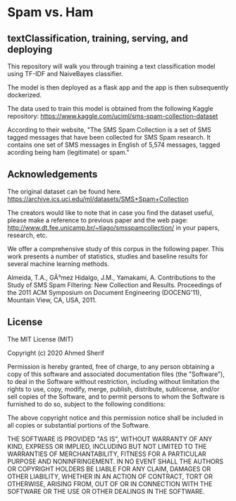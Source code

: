# Spam vs. Ham
## textClassification, training, serving, and deploying

This repository will walk you through training a text classification model using TF-IDF and NaiveBayes classifier.

The model is then deployed as a flask app and the app is then subsequently dockerized.

The data used to train this model is obtained from the following Kaggle repository:
https://www.kaggle.com/uciml/sms-spam-collection-dataset

According to their website, "The SMS Spam Collection is a set of SMS tagged messages that have been collected for SMS Spam research. It contains one set of SMS messages in English of 5,574 messages, tagged acording being ham (legitimate) or spam."

## Acknowledgements

The original dataset can be found here.
https://archive.ics.uci.edu/ml/datasets/SMS+Spam+Collection

The creators would like to note that in case you find the dataset useful, please make a reference to previous paper and the web page: http://www.dt.fee.unicamp.br/~tiago/smsspamcollection/ in your papers, research, etc.

We offer a comprehensive study of this corpus in the following paper. This work presents a number of statistics, studies and baseline results for several machine learning methods.

Almeida, T.A., GÃ³mez Hidalgo, J.M., Yamakami, A. Contributions to the Study of SMS Spam Filtering: New Collection and Results. Proceedings of the 2011 ACM Symposium on Document Engineering (DOCENG'11), Mountain View, CA, USA, 2011.


## License

The MIT License (MIT)

Copyright (c) 2020 Ahmed Sherif

Permission is hereby granted, free of charge, to any person obtaining a copy of this software and associated documentation files (the "Software"), to deal in the Software without restriction, including without limitation the rights to use, copy, modify, merge, publish, distribute, sublicense, and/or sell copies of the Software, and to permit persons to whom the Software is furnished to do so, subject to the following conditions:

The above copyright notice and this permission notice shall be included in all copies or substantial portions of the Software.

THE SOFTWARE IS PROVIDED "AS IS", WITHOUT WARRANTY OF ANY KIND, EXPRESS OR IMPLIED, INCLUDING BUT NOT LIMITED TO THE WARRANTIES OF MERCHANTABILITY, FITNESS FOR A PARTICULAR PURPOSE AND NONINFRINGEMENT. IN NO EVENT SHALL THE AUTHORS OR COPYRIGHT HOLDERS BE LIABLE FOR ANY CLAIM, DAMAGES OR OTHER LIABILITY, WHETHER IN AN ACTION OF CONTRACT, TORT OR OTHERWISE, ARISING FROM, OUT OF OR IN CONNECTION WITH THE SOFTWARE OR THE USE OR OTHER DEALINGS IN THE SOFTWARE.